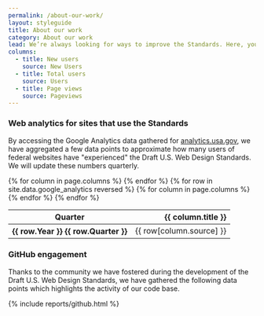 ```yaml
---
permalink: /about-our-work/
layout: styleguide
title: About our work
category: About our work
lead: We’re always looking for ways to improve the Standards. Here, you'll find the latest information about recent releases, our product roadmap, and our governance model.
columns:
  - title: New users
    source: New Users
  - title: Total users
    source: Users
  - title: Page views
    source: Pageviews
---
```


### Web analytics for sites that use the Standards

By accessing the Google Analytics data gathered for
[analytics.usa.gov](https://analytics.usa.gov), we have aggregated a
few data points to approximate how many users of federal websites
have "experienced" the Draft U.S. Web Design Standards. We will
update these numbers quarterly.

<table>
  <thead>
    <tr>
      <th scope="col" aria-sort="ascending">Quarter</th>
      {% for column in page.columns %}
      <th scope="col" align="right">{{ column.title }}</th>
      {% endfor %}
    </tr>
  </thead>
  <tbody>
  {% for row in site.data.google_analytics reversed %}
    <tr>
      <th scope="row">{{ row.Year }} {{ row.Quarter }}</th>
      {% for column in page.columns %}
      <td>{{ row[column.source] }}</td>
      {% endfor %}
    </tr>
  {% endfor %}
  </tbody>
</table>

### GitHub engagement
Thanks to the community we have fostered during the development of
the Draft U.S. Web Design Standards, we have gathered the following
data points which highlights the activity of our code base.

{% include reports/github.html %}

